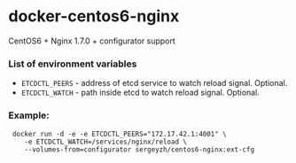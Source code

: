 docker-centos6-nginx
====================

CentOS6 + Nginx 1.7.0 + configurator support


### List of environment variables

* `ETCDCTL_PEERS` - address of etcd service to watch reload signal. Optional.
* `ETCDCTL_WATCH` - path inside etcd to watch reload signal. Optional.

### Example:

```
 docker run -d -e -e ETCDCTL_PEERS="172.17.42.1:4001" \
	-e ETCDCTL_WATCH=/services/nginx/reload \
	--volumes-from=configurator sergeyzh/centos6-nginx:ext-cfg
```
